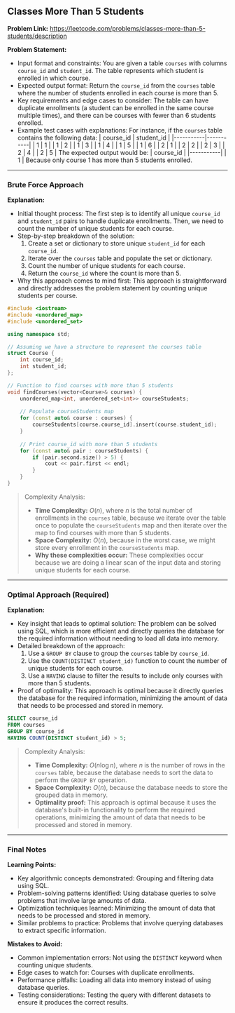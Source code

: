 ## Classes More Than 5 Students
**Problem Link:** https://leetcode.com/problems/classes-more-than-5-students/description

**Problem Statement:**
- Input format and constraints: You are given a table `courses` with columns `course_id` and `student_id`. The table represents which student is enrolled in which course. 
- Expected output format: Return the `course_id` from the `courses` table where the number of students enrolled in each course is more than 5.
- Key requirements and edge cases to consider: The table can have duplicate enrollments (a student can be enrolled in the same course multiple times), and there can be courses with fewer than 6 students enrolled.
- Example test cases with explanations: For instance, if the `courses` table contains the following data:
  | course_id | student_id |
  |-----------|-----------|
  | 1         | 1         |
  | 1         | 2         |
  | 1         | 3         |
  | 1         | 4         |
  | 1         | 5         |
  | 1         | 6         |
  | 2         | 1         |
  | 2         | 2         |
  | 2         | 3         |
  | 2         | 4         |
  | 2         | 5         |
  The expected output would be:
  | course_id |
  |-----------|
  | 1         |
  Because only course 1 has more than 5 students enrolled.

---

### Brute Force Approach

**Explanation:**
- Initial thought process: The first step is to identify all unique `course_id` and `student_id` pairs to handle duplicate enrollments. Then, we need to count the number of unique students for each course.
- Step-by-step breakdown of the solution:
  1. Create a set or dictionary to store unique `student_id` for each `course_id`.
  2. Iterate over the `courses` table and populate the set or dictionary.
  3. Count the number of unique students for each course.
  4. Return the `course_id` where the count is more than 5.
- Why this approach comes to mind first: This approach is straightforward and directly addresses the problem statement by counting unique students per course.

```cpp
#include <iostream>
#include <unordered_map>
#include <unordered_set>

using namespace std;

// Assuming we have a structure to represent the courses table
struct Course {
    int course_id;
    int student_id;
};

// Function to find courses with more than 5 students
void findCourses(vector<Course>& courses) {
    unordered_map<int, unordered_set<int>> courseStudents;
    
    // Populate courseStudents map
    for (const auto& course : courses) {
        courseStudents[course.course_id].insert(course.student_id);
    }
    
    // Print course_id with more than 5 students
    for (const auto& pair : courseStudents) {
        if (pair.second.size() > 5) {
            cout << pair.first << endl;
        }
    }
}
```

> Complexity Analysis:
> - **Time Complexity:** $O(n)$, where $n$ is the total number of enrollments in the `courses` table, because we iterate over the table once to populate the `courseStudents` map and then iterate over the map to find courses with more than 5 students.
> - **Space Complexity:** $O(n)$, because in the worst case, we might store every enrollment in the `courseStudents` map.
> - **Why these complexities occur:** These complexities occur because we are doing a linear scan of the input data and storing unique students for each course.

---

### Optimal Approach (Required)

**Explanation:**
- Key insight that leads to optimal solution: The problem can be solved using SQL, which is more efficient and directly queries the database for the required information without needing to load all data into memory.
- Detailed breakdown of the approach:
  1. Use a `GROUP BY` clause to group the `courses` table by `course_id`.
  2. Use the `COUNT(DISTINCT student_id)` function to count the number of unique students for each course.
  3. Use a `HAVING` clause to filter the results to include only courses with more than 5 students.
- Proof of optimality: This approach is optimal because it directly queries the database for the required information, minimizing the amount of data that needs to be processed and stored in memory.

```sql
SELECT course_id
FROM courses
GROUP BY course_id
HAVING COUNT(DISTINCT student_id) > 5;
```

> Complexity Analysis:
> - **Time Complexity:** $O(n \log n)$, where $n$ is the number of rows in the `courses` table, because the database needs to sort the data to perform the `GROUP BY` operation.
> - **Space Complexity:** $O(n)$, because the database needs to store the grouped data in memory.
> - **Optimality proof:** This approach is optimal because it uses the database's built-in functionality to perform the required operations, minimizing the amount of data that needs to be processed and stored in memory.

---

### Final Notes

**Learning Points:**
- Key algorithmic concepts demonstrated: Grouping and filtering data using SQL.
- Problem-solving patterns identified: Using database queries to solve problems that involve large amounts of data.
- Optimization techniques learned: Minimizing the amount of data that needs to be processed and stored in memory.
- Similar problems to practice: Problems that involve querying databases to extract specific information.

**Mistakes to Avoid:**
- Common implementation errors: Not using the `DISTINCT` keyword when counting unique students.
- Edge cases to watch for: Courses with duplicate enrollments.
- Performance pitfalls: Loading all data into memory instead of using database queries.
- Testing considerations: Testing the query with different datasets to ensure it produces the correct results.